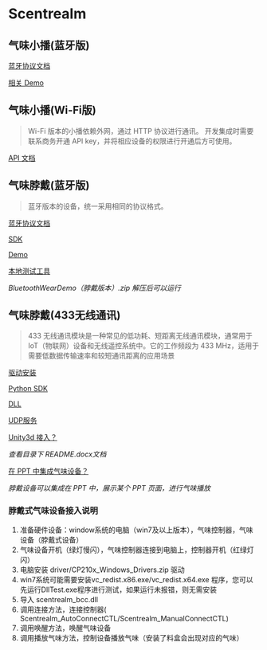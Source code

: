 # Scentrealm

## 气味小播(蓝牙版)

[蓝牙协议文档](https://github.com/Scentrealm/Bluetooth)

[相关 Demo](https://github.com/Scentrealm/Bluetooth/tree/main/demo/BluetoothDemo)

## 气味小播(Wi-Fi版)

> Wi-Fi 版本的小播依赖外网，通过 HTTP 协议进行通讯。
> 开发集成时需要联系商务开通 API key，并将相应设备的权限进行开通后方可使用。

[API 文档](https://github.com/Scentrealm/API)

## 气味脖戴(蓝牙版)

> 蓝牙版本的设备，统一采用相同的协议格式。

[蓝牙协议文档](https://github.com/Scentrealm/Bluetooth)

[SDK](https://github.com/Scentrealm/neck-scent-player/tree/main/BluetoothSDK)

[Demo](https://github.com/Scentrealm/neck-scent-player/tree/main/demo)

[本地测试工具](https://github.com/Scentrealm/neck-scent-player/tree/main/tools)

*BluetoothWearDemo（脖戴版本）.zip 解压后可以运行*

## 气味脖戴(433无线通讯)

> 433 无线通讯模块是一种常见的低功耗、短距离无线通讯模块，通常用于 IoT（物联网）设备和无线遥控系统中。它的工作频段为 433 MHz，适用于需要低数据传输速率和较短通讯距离的应用场景

[驱动安装](https://github.com/Scentrealm/neck-scent-player/tree/main/driver)

[Python SDK](https://github.com/Scentrealm/neckwearsdks)

[DLL](https://github.com/Scentrealm/neck-scent-player/tree/main/Scentrealm_bcc)

[UDP服务](https://github.com/Scentrealm/neck-scent-player/tree/main/%E8%84%96%E6%88%B4%E8%AE%BE%E5%A4%87UDP%E6%9C%8D%E5%8A%A1)

[Unity3d 接入？](https://github.com/Scentrealm/neck-scent-player/tree/main/Scentrealm_bcc)

*查看目录下 README.docx文档*

[在 PPT 中集成气味设备？](https://github.com/Scentrealm/scent-ppt)

*脖戴设备可以集成在 PPT 中，展示某个 PPT 页面，进行气味播放*

### 脖戴式气味设备接入说明

1. 准备硬件设备：window系统的电脑（win7及以上版本），气味控制器，气味设备（脖戴式设备）
2. 气味设备开机（绿灯慢闪），气味控制器连接到电脑上，控制器开机（红绿灯闪）
3. 电脑安装 driver/CP210x_Windows_Drivers.zip 驱动
4. win7系统可能需要安装vc_redist.x86.exe/vc_redist.x64.exe 程序，您可以先运行DllTest.exe程序进行测试，如果运行未报错，则无需安装
5. 导入 scentrealm_bcc.dll
6. 调用连接方法，连接控制器( Scentrealm_AutoConnectCTL/Scentrealm_ManualConnectCTL)
7. 调用唤醒方法，唤醒气味设备
8. 调用播放气味方法，控制设备播放气味（安装了料盒会出现对应的气味）
